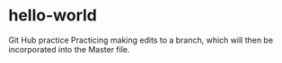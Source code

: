# hello-world
Git Hub practice
Practicing making edits to a branch, which will then be incorporated into the Master file. 
